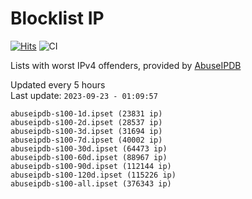 # Blocklist IP

[![Hits](https://hits.seeyoufarm.com/api/count/incr/badge.svg?url=https%3A%2F%2Fgithub.com%2Fborestad%2Fblocklist-ip%2F&count_bg=%2379C83D&title_bg=%23555555&icon=&icon_color=%23E7E7E7&title=hits&edge_flat=false)](https://hits.seeyoufarm.com)  ![CI](https://img.shields.io/github/workflow/status/borestad/blocklist-ip/CI?style=flat-square)

Lists with worst IPv4 offenders, provided by [AbuseIPDB](https://www.abuseipdb.com/)

<!-- FOOTER-PLACEHOLDER -->
Updated every 5 hours<br>
Last update: `2023-09-23 - 01:09:57`
```
abuseipdb-s100-1d.ipset (23831 ip)
abuseipdb-s100-2d.ipset (28537 ip)
abuseipdb-s100-3d.ipset (31694 ip)
abuseipdb-s100-7d.ipset (40002 ip)
abuseipdb-s100-30d.ipset (64473 ip)
abuseipdb-s100-60d.ipset (88967 ip)
abuseipdb-s100-90d.ipset (112144 ip)
abuseipdb-s100-120d.ipset (115226 ip)
abuseipdb-s100-all.ipset (376343 ip)
```
